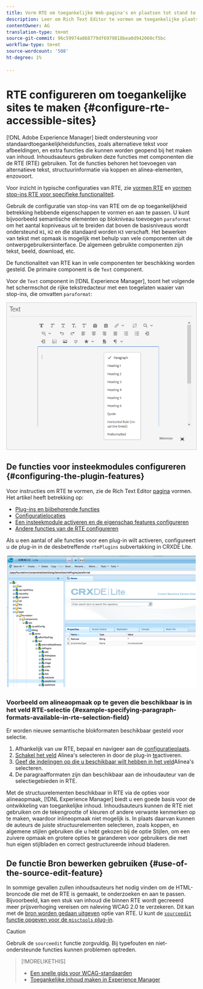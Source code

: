 ```yaml
---
title: Vorm RTE om toegankelijke Web-pagina's en plaatsen tot stand te brengen.
description: Leer om Rich Text Editor te vormen om toegankelijke plaatsen binnen [!DNL Adobe Experience Manager]tot stand te brengen.
contentOwner: AG
translation-type: tm+mt
source-git-commit: 96c59974a868779df6979818bea0d942060cf5bc
workflow-type: tm+mt
source-wordcount: '508'
ht-degree: 1%

---
```



# RTE configureren om toegankelijke sites te maken {#configure-rte-accessible-sites}

[!DNL Adobe Experience Manager] biedt ondersteuning voor standaardtoegankelijkheidsfuncties, zoals alternatieve tekst voor afbeeldingen, en extra functies die kunnen worden geopend bij het maken van inhoud. Inhoudsauteurs gebruiken deze functies met componenten die de RTE (RTE) gebruiken. Tot de functies behoren het toevoegen van alternatieve tekst, structuurinformatie via koppen en alinea-elementen, enzovoort.

Voor inzicht in typische configuraties van RTE, zie [vormen RTE](rich-text-editor.md) en [vormen stop-ins RTE voor specifieke functionaliteit](configure-rich-text-editor-plug-ins.md).

Gebruik de configuratie van stop-ins van RTE om de op toegankelijkheid betrekking hebbende eigenschappen te vormen en aan te passen. U kunt bijvoorbeeld semantische elementen op blokniveau toevoegen `paraformat` om het aantal kopniveaus uit te breiden dat boven de basisniveaus wordt ondersteund `H1`, `H2` en die standaard worden `H3` verschaft. Het bewerken van tekst met opmaak is mogelijk met behulp van vele componenten uit de ontwerpgebruikersinterface. De algemeen gebruikte componenten zijn tekst, beeld, download, etc.

De functionaliteit van RTE kan in vele componenten ter beschikking worden gesteld. De primaire component is de `Text` component.

Voor de `Text` component in [!DNL Experience Manager], toont het volgende het schermschot de rijke tekstredacteur met een toegelaten waaier van stop-ins, die omvatten `paraformat`:

![RTE-tekstcomponent in de modus Volledig scherm](assets/rte-toolbar-full-screen-mode.png)

## De functies voor insteekmodules configureren {#configuring-the-plugin-features}

Voor instructies om RTE te vormen, zie de Rich Text Editor [pagina](rich-text-editor.md) vormen. Het artikel heeft betrekking op:

* [Plug-ins en bijbehorende functies](rich-text-editor.md#aboutplugins)
* [Configuratielocaties](rich-text-editor.md#understand-the-configuration-paths-and-locations)
* [Een insteekmodule activeren en de eigenschap features configureren](rich-text-editor.md#enable-rte-functionalities-by-activating-plug-ins)
* [Andere functies van de RTE configureren](rich-text-editor.md#enable-rte-functionalities-by-activating-plug-ins)

Als u een aantal of alle functies voor een plug-in wilt activeren, configureert u de plug-in in de desbetreffende `rtePlugins` subvertakking in CRXDE Lite.

![CRXDE Lite die een voorbeeld van rtePlugin toont](assets/example-rteplugin-crxde-lite.png)

### Voorbeeld om alineaopmaak op te geven die beschikbaar is in het veld RTE-selectie {#example-specifying-paragraph-formats-available-in-rte-selection-field}

Er worden nieuwe semantische blokformaten beschikbaar gesteld voor selectie.

1. Afhankelijk van uw RTE, bepaal en navigeer aan de [configuratieplaats](rich-text-editor.md#understand-the-configuration-paths-and-locations).
1. [Schakel het veld](rich-text-editor.md) Alinea&#39;s selecteren in door de plug-in [te](rich-text-editor.md#enable-rte-functionalities-by-activating-plug-ins)activeren.
1. [Geef de indelingen op die u beschikbaar wilt hebben in het veld](rich-text-editor.md)Alinea&#39;s selecteren.
1. De paragraafformaten zijn dan beschikbaar aan de inhoudauteur van de selectiegebieden in RTE.

Met de structuurelementen beschikbaar in RTE via de opties voor alineaopmaak, [!DNL Experience Manager] biedt u een goede basis voor de ontwikkeling van toegankelijke inhoud. Inhoudsauteurs kunnen de RTE niet gebruiken om de tekengrootte of kleuren of andere verwante kenmerken op te maken, waardoor inlineopmaak niet mogelijk is. In plaats daarvan kunnen de auteurs de juiste structuurelementen selecteren, zoals koppen, en algemene stijlen gebruiken die u hebt gekozen bij de optie Stijlen, om een zuivere opmaak en grotere opties te garanderen voor gebruikers die met hun eigen stijlbladen en correct gestructureerde inhoud bladeren.

## De functie Bron bewerken gebruiken {#use-of-the-source-edit-feature}

In sommige gevallen zullen inhoudsauteurs het nodig vinden om de HTML-broncode die met de RTE is gemaakt, te onderzoeken en aan te passen. Bijvoorbeeld, kan een stuk van inhoud die binnen RTE wordt gecreeerd meer prijsverhoging vereisen om naleving WCAG 2.0 te verzekeren. Dit kan met de [bron worden gedaan uitgeven](rich-text-editor.md#aboutplugins) optie van RTE. U kunt de [`sourceedit` functie opgeven voor de `misctools` plug-in](rich-text-editor.md#aboutplugins).

>[!CAUTION]
>
>Gebruik de `sourceedit` functie zorgvuldig. Bij typefouten en niet-ondersteunde functies kunnen problemen optreden.

<!--
TBD ENGREVIEW: Is this only applicable to Classic UI? 

## Adding Support for further HTML Elements and Attributes {#adding-support-for-additional-html-elements-and-attributes}

To further extend the accessibility features of [!DNL Experience Manager], it is possible to extend the existing components based on the RTE (such as the `Text` and `Table` components) with extra elements and attributes.

The following procedure illustrates how to extend the `Table` component with a `Caption` element that provides information about a data table to assistive technology users:

### Example: Add a caption to a table properties dialog {#example-adding-the-caption-to-the-table-properties-dialog}

In the constructor of the `TablePropertiesDialog`, add an extra text input field that is used for editing the caption. Set the `itemId` to `caption` (the DOM attribute’s name) to automatically handle its content.

In a `Table`, set the attribute to the DOM element or or remove it from the DOM element. The dialog in the `config` object passed the value. Set or remove the DOM attributes using the corresponding `CQ.form.rte.Common` methods (`com` is a shortcut for `CQ.form.rte.Common`). Using `CQ.form.rte.Common` methods avoids common pitfalls with browser implementations.

>[!NOTE]
>
>This procedure is only suitable for the classic UI.

### Step-by-step instructions {#step-by-step-instructions}

1. Start CRXDE Lite. For example: [http://localhost:4502/crx/de/](http://localhost:4502/crx/de/)

1. Copy `/libs/cq/ui/widgets/source/widgets/form/rte/commands/Table.js` to `/apps/cq/ui/widgets/source/widgets/form/rte/commands/Table.js`. Create intermediate folders if those do not exist.

1. Copy `/libs/cq/ui/widgets/source/widgets/form/rte/plugins/TablePropertiesDialog.js` to `/apps/cq/ui/widgets/source/widgets/form/rte/plugins/TablePropertiesDialog.js`.

1. Open `/apps/cq/ui/widgets/source/widgets/form/rte/plugins/TablePropertiesDialog.js` file to edit.

1. In the `constructor` method, before the mention of `var dialogRef = this;`, add the following code:

   ```javascript
   editItems.push({
       "itemId": "caption",
       "name": "caption",
       "xtype": "textfield",
       "fieldLabel": CQ.I18n.getMessage("Caption"),
       "value": (this.table && this.table.caption ? this.table.caption.textContent : "")
   });
   ```

1. Open `/apps/cq/ui/widgets/source/widgets/form/rte/commands/Table.js` file.

1. Add the following code at the end of the `transferConfigToTable` method:

   ```javascript
   /**
    * Adds Caption Element
   */
   var captionElement;
   if (dom.firstChild && dom.firstChild.tagName.toLowerCase() == "caption")
   {
      captionElement = dom.firstChild;
   }
   if (config.caption)
   {
       var captionTextNode = document.createTextNode(config.caption)
       if (captionElement)
       {
          dom.replaceNode(captionElement.firstChild,captionTextNode);
       } else
       {
           captionElement = document.createElement("caption");
           captionElement.appendChild(captionTextNode);
           if (dom.childNodes.length>0)
           {
              dom.insertBefore(captionElement, dom.firstChild);
           } else
           {
              dom.appendChild(captionElement);
           }
       }
   } else if (captionElement)
   {
     dom.removeChild(captionElement);
   }
   ```

1. To save your changes, click **[!UICONTROL Save All]**.

## Best practices and limitations {#best-practices-limitations-tips}

* A plain text field is not the only type of input allowed for the value of the caption element. You can use any ExtJS widget, that provides the caption’s value through its `getValue()` method.
* To add editing capabilities for more elements and attributes, ensure that:

  * The `itemId` property for each corresponding field is set to the name of the appropriate DOM attribute (`TablePropertiesDialog`).
  * The attribute is set and/or removed on the DOM element explicitly (`Table`).
-->

>[!MORELIKETHIS]
>
>* [Een snelle gids voor WCAG-standaarden](/help/onboarding/accessibility/quick-guide-wcag.md)
>* [Toegankelijke inhoud maken in Experience Manager](/help/sites-cloud/authoring/fundamentals/accessible-content.md)

